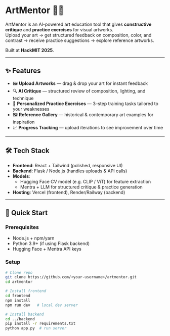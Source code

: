 # ArtMentor 🎨🤖

ArtMentor is an AI-powered art education tool that gives **constructive critique** and **practice exercises** for visual artworks.  
Upload your art → get structured feedback on composition, color, and contrast → receive practice suggestions → explore reference artworks.  

Built at **HackMIT 2025**.

---

## ✨ Features
- 🖼️ **Upload Artworks** — drag & drop your art for instant feedback  
- 🔍 **AI Critique** — structured review of composition, lighting, and technique  
- 📝 **Personalized Practice Exercises** — 3–step training tasks tailored to your weaknesses  
- 🖼️ **Reference Gallery** — historical & contemporary art examples for inspiration  
- 📈 **Progress Tracking** — upload iterations to see improvement over time  

---

## 🛠️ Tech Stack
- **Frontend**: React + Tailwind (polished, responsive UI)  
- **Backend**: Flask / Node.js (handles uploads & API calls)  
- **Models**:  
  - Hugging Face CV model (e.g. CLIP / ViT) for feature extraction  
  - Mentra + LLM for structured critique & practice generation  
- **Hosting**: Vercel (frontend), Render/Railway (backend)  

---

## 🚀 Quick Start

### Prerequisites
- Node.js + npm/yarn  
- Python 3.9+ (if using Flask backend)  
- Hugging Face + Mentra API keys

### Setup
```bash
# Clone repo
git clone https://github.com/<your-username>/artmentor.git
cd artmentor

# Install frontend
cd frontend
npm install
npm run dev   # local dev server

# Install backend
cd ../backend
pip install -r requirements.txt
python app.py  # run server
